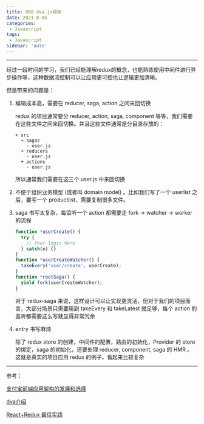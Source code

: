 ```yaml
---
title: 008 dva.js框架
date: 2021-8-05
categories: 
 - Javascript
tags:
 - Javascript
sidebar: 'auto'
---
```






---

经过一段时间的学习，我们已经能理解redux的概念，也能熟练使用中间件进行异步操作等，这种数据流控制可以让应用更可控也让逻辑更加清晰。

但是带来的问题是：

1. 编辑成本高，需要在 reducer, saga, action 之间来回切换

   redux 的项目通常要分 reducer, action, saga, component 等等，我们需要在这些文件之间来回切换。并且这些文件通常是分目录存放的：

   ```
   + src
     + sagas
       - user.js
     + reducers
       - user.js
     + actions
       - user.js
   ```

   所以通常我们需要在这三个 user.js 中来回切换

2. 不便于组织业务模型 (或者叫 domain model) 。比如我们写了一个 userlist 之后，要写一个 productlist，需要复制很多文件。

3. saga 书写太复杂，每监听一个 action 都需要走 fork -> watcher -> worker 的流程

   ```js
   function *userCreate() {
     try {
       // Your logic here
     } catch(e) {}
   }
   function *userCreateWatcher() {
     takeEvery('user/create', userCreate);
   }
   function *rootSaga() {
     yield fork(userCreateWatcher);
   }
   ```

   对于 redux-saga 来说，这样设计可以让实现更灵活，但对于我们的项目而言，大部分场景只需要用到 takeEvery 和 takeLatest 就足够，每个 action 的监听都需要这么写就显得非常冗余

4. entry 书写麻烦

   除了 redux store 的创建，中间件的配置，路由的初始化，Provider 的 store 的绑定，saga 的初始化，还要处理 reducer, component, saga 的 HMR 。这就是真实的项目应用 redux 的例子，看起来比较复杂



---

参考：

[支付宝前端应用架构的发展和选择](https://github.com/sorrycc/blog/issues/6)

[dva介绍](https://github.com/dvajs/dva/issues/1)

[React+Redux 最佳实践](https://github.com/sorrycc/blog/issues/1)

